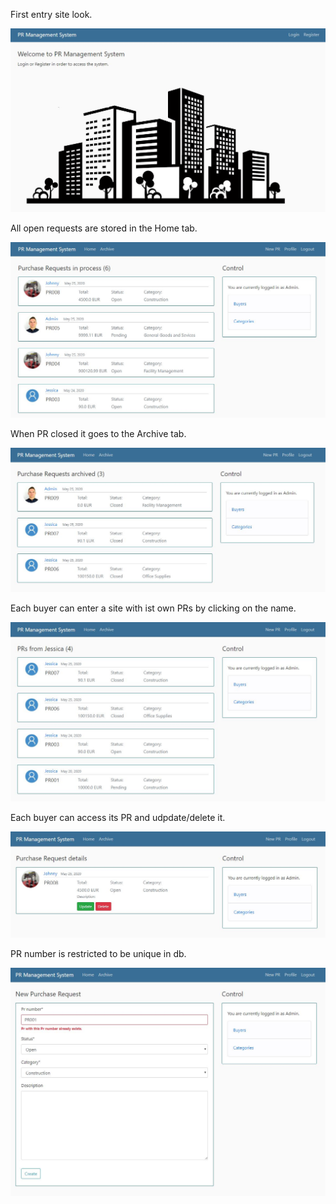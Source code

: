 <p>First entry site look.</p>
<img src="images/pr_system.JPG">

<p>All open requests are stored in the Home tab.</p>
<img src="images/pr_home.JPG">

<p>When PR closed it goes to the Archive tab.</p>
<img src="images/pr_archive.JPG">

<p>Each buyer can enter a site with ist own PRs by clicking on the name.</p>
<img src="images/pr_buyer_view.JPG">

<p>Each buyer can access its PR and udpdate/delete it.</p>
<img src="images/pr_update.JPG">

<p>PR number is restricted to be unique in db.</p>
<img src="images/pr_new.JPG">
